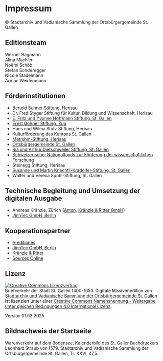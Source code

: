 
# Impressum

© Stadtarchiv und Vadianische Sammlung der Ortsbürgergemeinde St. Gallen

## Editionsteam

<p>Werner Hagmann<br>
Alina Mächler <br>
Noëmi Schöb <br>
Stefan Sonderegger <br>
Nicole Stadelmann <br>
Arman Weidenmann <br>
</p>

## Förderinstitutionen

- [Bertold Suhner Stiftung, Herisau](http://bss-herisau.ch)
- Dr. Fred Styger Stiftung für Kultur, Bildung und Wissenschaft, Herisau
- [E. Fritz und Yvonne Hoffmann Stiftung, St. Gallen](http://hoffmann-stiftung.ch/)
- [Ernst Göhner Stiftung, Zug](https://www.ernst-goehner-stiftung.ch/)
- Hans und Wilma Stutz Stiftung, Herisau
- [Kulturförderung des Kantons St. Gallen](https://www.sg.ch/kultur/kulturfoerderung.html)
- [Metrohm-Stiftung, Herisau](https://metrohm-stiftung.ch)
- [Ortsbürgergemeinde St. Gallen](https://www.ortsbuerger.ch/startseite.html)
- [Ria und Arthur Dietschweiler Stiftung, St. Gallen](https://dietschweiler-stiftung.ch)
- [Schweizerischer Nationalfonds zur Förderung der wissenschaftlichen Forschung](https://www.snf.ch/de)
- Steinegg Stiftung, Herisau
- [Susanne und Martin Knechtli-Kradolfer-Stiftung, St. Gallen](https://smkk-stiftung.ch)
- Walter und Verena Spühl-Stiftung, St. Gallen

## Technische Begleitung und Umsetzung der digitalen Ausgabe

- Andreas Kränzle, Zürich ([Anton](https://www.anton.ch), [Kränzle & Ritter GmbH](https://www.k-r.ch))
- [JinnTec GmbH, Berlin](https://jinntec.de)

## Kooperationspartner

- [e-editiones](https://www.e-editiones.org)
- [JinnTec GmbH, Berlin](https://jinntec.de)
- [Kränzle & Ritter](https://www.k-r.ch)
- [Sources Online](https://sources-online.org/index.html)

## Lizenz
<a rel="license" href="http://creativecommons.org/licenses/by-sa/4.0/"><img alt="Creative Commons Lizenzvertrag" style="border-width:0" src="https://i.creativecommons.org/l/by-sa/4.0/88x31.png" /></a><br /><span xmlns:dct="http://purl.org/dc/terms/" property="dct:title">Briefverkehr der Stadt St. Gallen 1400-1650. Digitale Missivenedition</span> von <a xmlns:cc="http://creativecommons.org/ns#" href="https://missiven.stadtarchiv.ch" property="cc:attributionName" rel="cc:attributionURL">Stadtarchiv und Vadianische Sammlung der Ortsbürgergemeinde St. Gallen</a> ist lizenziert unter einer <a rel="license" href="http://creativecommons.org/licenses/by-sa/4.0/">Creative Commons Namensnennung - Weitergabe unter gleichen Bedingungen 4.0 International Lizenz</a>.

Version 01.03.2025

## Bildnachweis der Startseite
Warenverkehr auf dem Bodensee, Kalenderbild des St. Galler Buchdruckers Leonhard Straub von 1579. Stadtarchiv und Vadianische Sammlung der Ortsbürgergemeinde St. Gallen, Tr. XXVI, 47,5.

